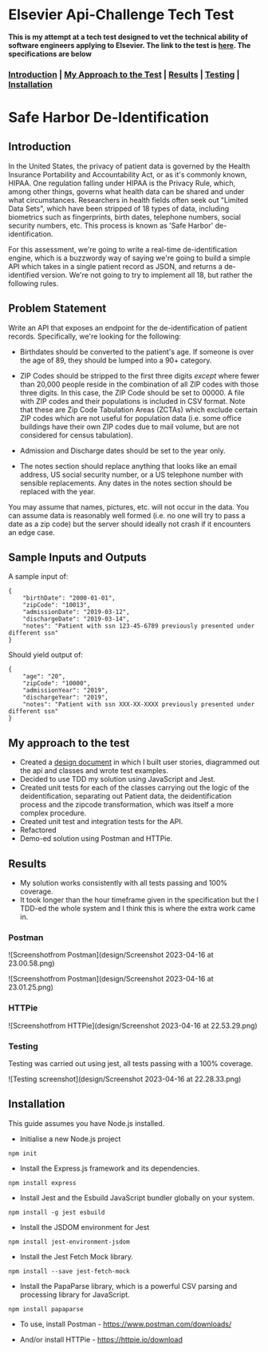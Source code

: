 # Elsevier Api-Challenge Tech Test #

**This is my attempt at a tech test designed to vet the technical ability of software engineers applying to Elsevier. The link to the test is [here](https://github.com/elsevierPTG/interviews/tree/master/api-challenge). The specifications are below**

### [Introduction](#Introduction) | [My Approach to the Test](#My_approach_to_the_test) | [Results](#results) | [Testing](#testing) | [Installation](#installation) 

# Safe Harbor De-Identification

## Introduction

In the United States, the privacy of patient data is governed by the Health
Insurance Portability and Accountability Act, or as it's commonly known, HIPAA.
One regulation falling under HIPAA is the Privacy Rule, which, among other
things, governs what health data can be shared and under what circumstances.
Researchers in health fields often seek out "Limited Data Sets", which have been
stripped of 18 types of data, including biometrics such as fingerprints, birth
dates, telephone numbers, social security numbers, etc.  This process is known
as 'Safe Harbor' de-identification.

For this assessment, we're going to write a real-time de-identification engine,
which is a buzzwordy way of saying we're going to build a simple API which takes
in a single patient record as JSON, and returns a de-identified version.  We're
not going to try to implement all 18, but rather the following rules.

## Problem Statement

Write an API that exposes an endpoint for the de-identification of patient
records. Specifically, we're looking for the following:

* Birthdates should be converted to the patient's age.  If someone is over the age
  of 89, they should be lumped into a 90+ category.

* ZIP Codes should be stripped to the first three digits _except_ where fewer
  than 20,000 people reside in the combination of all ZIP codes with those three
  digits. In this case, the ZIP Code should be set to 00000.  A file with ZIP
  codes and their populations is included in CSV format.  Note that these are
  Zip Code Tabulation Areas (ZCTAs) which exclude certain ZIP codes which are
  not useful for population data (i.e. some office buildings have their own ZIP
  codes due to mail volume, but are not considered for census tabulation).

* Admission and Discharge dates should be set to the year only.

* The notes section should replace anything that looks like an email address,
  US social security number, or a US telephone number with sensible
  replacements.  Any dates in the notes section should be replaced with the
  year.

You may assume that names, pictures, etc. will not occur in the data. You can
assume data is reasonably well formed (i.e. no one will try to pass a date as a
zip code) but the server should ideally not crash if it encounters an edge case.

## Sample Inputs and Outputs

A sample input of:

```
{
    "birthDate": "2000-01-01",
    "zipCode": "10013",
    "admissionDate": "2019-03-12",
    "dischargeDate": "2019-03-14",
    "notes": "Patient with ssn 123-45-6789 previously presented under different ssn"
}
```

Should yield output of:

```
{
    "age": "20",
    "zipCode": "10000",
    "admissionYear": "2019",
    "dischargeYear": "2019",
    "notes": "Patient with ssn XXX-XX-XXXX previously presented under different ssn"
}
```

## **My approach to the test** ##

* Created a [design document]('/Users/davidscott/Projects/api-challenge/design/design.md') in which I built user stories, diagrammed out the api and classes and wrote test examples.
* Decided to use TDD my solution using JavaScript and Jest.
* Created unit tests for each of the classes carrying out the logic of the deidentification, separating out Patient data, the deidentification process and the zipcode transformation, which was itself a more complex procedure.
* Created unit test and integration tests for the API.
* Refactored
* Demo-ed solution using Postman and HTTPie.


## **Results** ##

* My solution works consistently with all tests passing and 100% coverage.
* It took longer than the hour timeframe given in the specification but the I TDD-ed the whole system and I think this is where the extra work came in.

### Postman ###

![Screenshotfrom Postman](design/Screenshot 2023-04-16 at 23.00.58.png)

![Screenshotfrom Postman](design/Screenshot 2023-04-16 at 23.01.25.png)

### HTTPie ###

![Screenshotfrom HTTPie](design/Screenshot 2023-04-16 at 22.53.29.png)


### Testing ###
Testing was carried out using jest, all tests passing with a 100% coverage.

![Testing screenshot](design/Screenshot 2023-04-16 at 22.28.33.png)

## **Installation** ##
This guide assumes you have Node.js installed.
* Initialise a new Node.js project
```
npm init
```
* Install the Express.js framework and its dependencies.
```
npm install express
```
* Install Jest and the Esbuild JavaScript bundler globally on your system. 

```
npm install -g jest esbuild
```

* Install the JSDOM environment for Jest
```
npm install jest-environment-jsdom
```
* Install the Jest Fetch Mock library.
```
npm install --save jest-fetch-mock
```
* Install the PapaParse library, which is a powerful CSV parsing and processing library for JavaScript.
```
npm install papaparse
```

* To use, install Postman - https://www.postman.com/downloads/

* And/or install HTTPie - https://httpie.io/download
